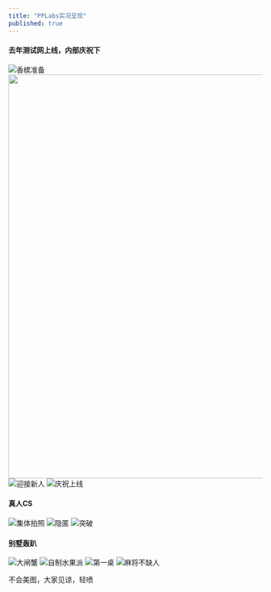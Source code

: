 ```yaml
---
title: "PPLabs实况呈现"
published: true
---
```


#### 去年测试网上线，内部庆祝下
![香槟准备](/assets/pics/pic-of-PPLabs-c9d25e1e.jpg)
<img src="/assets/pics/pic-of-PPLabs-fc4c1389.jpg" alt="" title="英雄工牌" width="800"  />
![迎接新人](/assets/pics/pic-of-PPLabs-df165297.jpg)
![庆祝上线](/assets/pics/pic-of-PPLabs-db7c9524.jpg)

#### 真人CS
![集体拍照](/assets/pics/pic-of-PPLabs-9d341c0e.jpg)
![隐匿](/assets/pics/pic-of-PPLabs-acd2b61b.JPG)
![突破](/assets/pics/pic-of-PPLabs-602fb7ce.JPG)

#### 别墅轰趴
![大闸蟹](/assets/pics/pic-of-PPLabs-277815ab.JPG)
![自制水果派](/assets/pics/pic-of-PPLabs-e428053a.JPG)
![第一桌](/assets/pics/pic-of-PPLabs-9c1d860d.JPG)
![麻将不缺人](/assets/pics/pic-of-PPLabs-9289461d.JPG)

不会美图，大家见谅，轻喷

